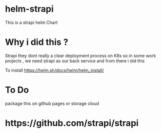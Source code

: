 # helm-strapi

This is a strapi helm Chart 

  <h1>Why i did this ?</h1>
  
  Strapi they dont really a clear deployment process on K8s so in some work projects , we need strapi as our back service and from there i did this 
  
 To install 
  https://helm.sh/docs/helm/helm_install/

<h1>To Do </h1>

package this on github pages or storage cloud 
 
<h1>https://github.com/strapi/strapi</h1>
